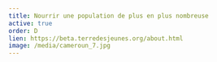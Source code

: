 ```yaml
---
title: Nourrir une population de plus en plus nombreuse
active: true
order: D
lien: https://beta.terredesjeunes.org/about.html
image: /media/cameroun_7.jpg
---
```


